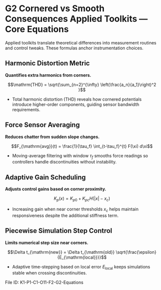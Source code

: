 # G2 Cornered vs Smooth Consequences Applied Toolkits — Core Equations

Applied toolkits translate theoretical differences into measurement routines and control tweaks. These formulas anchor instrumentation choices.

## Harmonic Distortion Metric
**Quantifies extra harmonics from corners.**

$$\mathrm{THD} = \sqrt{\sum_{n=2}^{\infty} \left(\frac{a_n}{a_1}\right)^2 }$$

- Total harmonic distortion (THD) reveals how cornered potentials introduce higher-order components, guiding sensor bandwidth requirements.

## Force Sensor Averaging
**Reduces chatter from sudden slope changes.**

$$F_{\mathrm{avg}}(t) = \frac{1}{\tau_f} \int_{t-\tau_f}^{t} F(\xi) d\xi$$

- Moving-average filtering with window $\tau_f$ smooths force readings so controllers handle discontinuities without instability.

## Adaptive Gain Scheduling
**Adjusts control gains based on corner proximity.**

$$K_p(x) = K_{p0} + K_{pc} H(|x|-x_c)$$

- Increasing gain when near corner thresholds $x_c$ helps maintain responsiveness despite the additional stiffness term.

## Piecewise Simulation Step Control
**Limits numerical step size near corners.**

$$\Delta t_{\mathrm{new}} = \Delta t_{\mathrm{old}} \sqrt{\frac{\epsilon}{E_{\mathrm{local}}}}$$

- Adaptive time-stepping based on local error $E_{\mathrm{local}}$ keeps simulations stable when crossing discontinuities.

File ID: K1-P1-C1-O11-F2-G2-Equations
